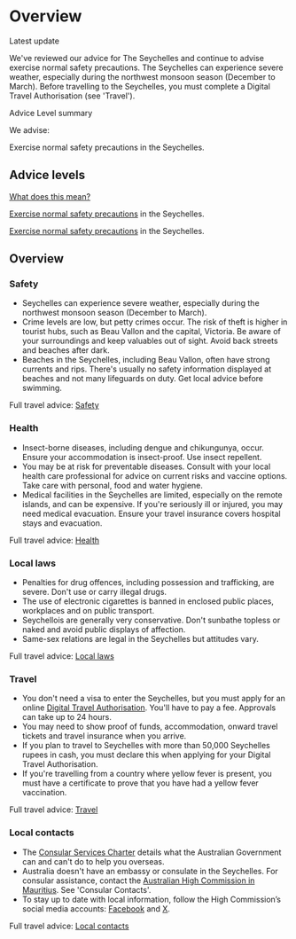 # Overview

Latest update

We've reviewed our advice for The Seychelles and continue to advise exercise normal safety precautions. The Seychelles can experience severe weather, especially during the northwest monsoon season (December to March). Before travelling to the Seychelles, you must complete a Digital Travel Authorisation (see 'Travel').

Advice Level summary

We advise:

Exercise normal safety precautions in the Seychelles.

## Advice levels

[What does this mean?](/before-you-go/travel-advice-explained/)

[Exercise normal safety precautions](https://www.smartraveller.gov.au/consular-services/travel-advice-explained#level1 ) in the Seychelles.

[Exercise normal safety precautions](https://www.smartraveller.gov.au/consular-services/travel-advice-explained#level1 ) in the Seychelles.

## Overview

### Safety

* Seychelles can experience severe weather, especially during the northwest monsoon season (December to March).
* Crime levels are low, but petty crimes occur. The risk of theft is higher in tourist hubs, such as Beau Vallon and the capital, Victoria. Be aware of your surroundings and keep valuables out of sight. Avoid back streets and beaches after dark.
* Beaches in the Seychelles, including Beau Vallon, often have strong currents and rips. There's usually no safety information displayed at beaches and not many lifeguards on duty. Get local advice before swimming.

Full travel advice: [Safety](#safety)

### Health

* Insect-borne diseases, including dengue and chikungunya, occur. Ensure your accommodation is insect-proof. Use insect repellent.
* You may be at risk for preventable diseases. Consult with your local health care professional for advice on current risks and vaccine options. Take care with personal, food and water hygiene.
* Medical facilities in the Seychelles are limited, especially on the remote islands, and can be expensive. If you're seriously ill or injured, you may need medical evacuation. Ensure your travel insurance covers hospital stays and evacuation.

Full travel advice: [Health](#health)

### Local laws

* Penalties for drug offences, including possession and trafficking, are severe. Don't use or carry illegal drugs.
* The use of electronic cigarettes is banned in enclosed public places, workplaces and on public transport.
* Seychellois are generally very conservative. Don't sunbathe topless or naked and avoid public displays of affection.
* Same-sex relations are legal in the Seychelles but attitudes vary.

Full travel advice: [Local laws](#local-laws)

### Travel

* You don't need a visa to enter the Seychelles, but you must apply for an online [Digital Travel Authorisation](https://seychelles.govtas.com/). You'll have to pay a fee. Approvals can take up to 24 hours.
* You may need to show proof of funds, accommodation, onward travel tickets and travel insurance when you arrive.
* If you plan to travel to Seychelles with more than 50,000 Seychelles rupees in cash, you must declare this when applying for your Digital Travel Authorisation.
* If you're travelling from a country where yellow fever is present, you must have a certificate to prove that you have had a yellow fever vaccination.

Full travel advice: [Travel](#travel)

### Local contacts

* The [Consular Services Charter](https://www.smartraveller.gov.au/consular-services/consular-services-charter) details what the Australian Government can and can't do to help you overseas.
* Australia doesn't have an embassy or consulate in the Seychelles. For consular assistance, contact the [Australian High Commission in Mauritius](https://mauritius.highcommission.gov.au/). See 'Consular Contacts'.
* To stay up to date with local information, follow the High Commission’s social media accounts: [Facebook](https://www.facebook.com/ahcportlouis/) and [X](https://twitter.com/aushc_mu?lang=en).

Full travel advice: [Local contacts](#local-contacts)